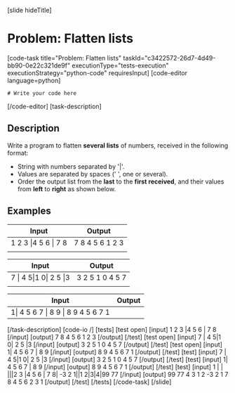 [slide hideTitle]
# Problem: Flatten lists
[code-task title="Problem: Flatten lists" taskId="c3422572-26d7-4d49-bb90-0e22c321de9f" executionType="tests-execution" executionStrategy="python-code" requiresInput]
[code-editor language=python]
```
# Write your code here
```
[/code-editor]
[task-description]
## Description
Write a program to flatten **several lists** of numbers, received in the following format:

 - String with numbers separated by '\|'.
 - Values are separated by spaces (' ', one or several).
 - Order the output list from the **last** to the **first received**, and their values from **left** to **right** as shown below.

## Examples
| **Input** | **Output** |
| --- | --- |
| 1 2 3 \|4 5 6 \|  7  8 | 7 8 4 5 6 1 2 3 |
|  |  |

| **Input** | **Output** |
| --- | --- |
| 7 \| 4  5\|1 0\| 2 5 \|3 | 3 2 5 1 0 4 5 7 |
|  |  |

| **Input** | **Output** |
| --- | --- |
| 1\| 4 5 6 7  \|  8 9 \| 8 9 4 5 6 7 1 |

[/task-description]
[code-io /]
[tests]
[test open]
[input]
1 2 3 \|4 5 6 \|  7  8
[/input]
[output]
7 8 4 5 6 1 2 3
[/output]
[/test]
[test open]
[input]
7 \| 4  5\|1 0\| 2 5 \|3
[/input]
[output]
3 2 5 1 0 4 5 7
[/output]
[/test]
[test open]
[input]
1\| 4 5 6 7 \| 8 9
[/input]
[output]
8 9 4 5 6 7 1
[/output]
[/test]
[test]
[input]
7 \| 4  5\|1 0\| 2 5 \|3
[/input]
[output]
3 2 5 1 0 4 5 7
[/output]
[/test]
[test]
[input]
1\| 4 5 6 7 \| 8 9
[/input]
[output]
8 9 4 5 6 7 1
[/output]
[/test]
[test]
[input]
1 \| \| \|\|\|2   3 \|4   5 6 \| 7 8\| -3 2   1\|\|1 2\|3\|4\|99 77
[/input]
[output]
99 77 4 3 1 2 -3 2 1 7 8 4 5 6 2 3 1
[/output]
[/test]
[/tests]
[/code-task]
[/slide]